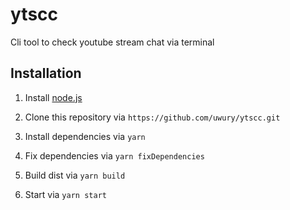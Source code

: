 # ytscc

Cli tool to check youtube stream chat via terminal

## Installation

1. Install [node.js](https://nodejs.org/en/)

1. Clone this repository via `https://github.com/uwury/ytscc.git`

1. Install dependencies via `yarn`

1. Fix dependencies via `yarn fixDependencies`

1. Build dist via `yarn build`

1. Start via `yarn start`
